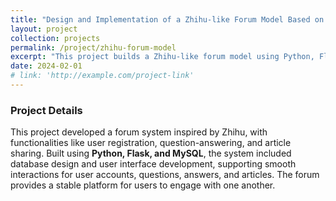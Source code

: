 ```yaml
---
title: "Design and Implementation of a Zhihu-like Forum Model Based on MySQL"
layout: project
collection: projects
permalink: /project/zhihu-forum-model
excerpt: "This project builds a Zhihu-like forum model using Python, Flask, and MySQL, supporting user interactions and content sharing."
date: 2024-02-01
# link: 'http://example.com/project-link'
---
```


### Project Details

This project developed a forum system inspired by Zhihu, with functionalities like user registration, question-answering, and article sharing. Built using **Python, Flask, and MySQL**, the system included database design and user interface development, supporting smooth interactions for user accounts, questions, answers, and articles. The forum provides a stable platform for users to engage with one another.
